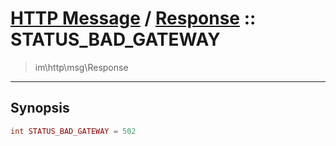 # [HTTP Message](http.md) / [Response](http-Response.md) :: STATUS_BAD_GATEWAY
 > im\http\msg\Response
____

## Synopsis
```php
int STATUS_BAD_GATEWAY = 502
```
